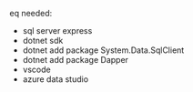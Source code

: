 eq needed:

- sql server express
- dotnet sdk
- dotnet add package System.Data.SqlClient
- dotnet add package Dapper
- vscode
- azure data studio